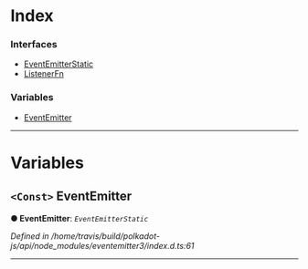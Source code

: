 

# Index

### Interfaces

* [EventEmitterStatic](../interfaces/_ws_index_.wsprovider.eventemitter.eventemitterstatic.md)
* [ListenerFn](../interfaces/_ws_index_.wsprovider.eventemitter.listenerfn.md)

### Variables

* [EventEmitter](_ws_index_.wsprovider.eventemitter.md#eventemitter)

---

# Variables

<a id="eventemitter"></a>

## `<Const>` EventEmitter

**● EventEmitter**: *`EventEmitterStatic`*

*Defined in /home/travis/build/polkadot-js/api/node_modules/eventemitter3/index.d.ts:61*

___

